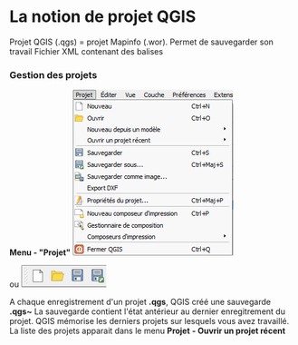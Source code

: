 # La notion de projet QGIS
Projet QGIS (.qgs) = projet Mapinfo (.wor). Permet de sauvegarder son travail
Fichier XML contenant des balises

### Gestion des projets
**Menu - "Projet"**
![](./Projet_QGIS/pasted_image.png)

ou 	![](./Projet_QGIS/pasted_image002.png)

A chaque enregistrement d'un projet **<nom du projet>.qgs**, QGIS créé une sauvegarde **<nom du projet>.qgs~** 
La sauvegarde contient l'état antérieur au dernier enregitrement du projet.
QGIS mémorise les derniers projets sur lesquels vous avez travaillé. La liste des projets apparait dans le menu **Projet** **- Ouvrir un projet récent**


